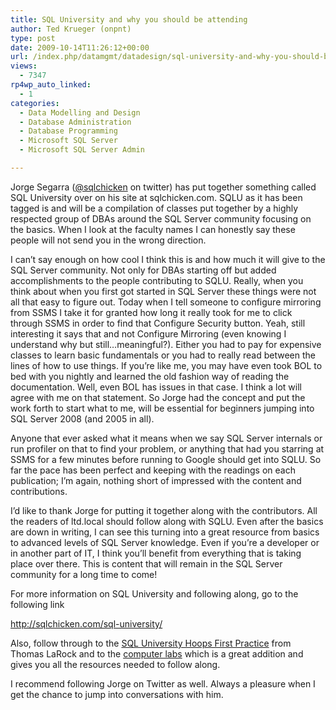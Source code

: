 ```yaml
---
title: SQL University and why you should be attending
author: Ted Krueger (onpnt)
type: post
date: 2009-10-14T11:26:12+00:00
url: /index.php/datamgmt/datadesign/sql-university-and-why-you-should-be-att/
views:
  - 7347
rp4wp_auto_linked:
  - 1
categories:
  - Data Modelling and Design
  - Database Administration
  - Database Programming
  - Microsoft SQL Server
  - Microsoft SQL Server Admin

---
```

Jorge Segarra ([@sqlchicken][1] on twitter) has put together something called SQL University over on his site at sqlchicken.com. SQLU as it has been tagged is and will be a compilation of classes put together by a highly respected group of DBAs around the SQL Server community focusing on the basics. When I look at the faculty names I can honestly say these people will not send you in the wrong direction. 

I can’t say enough on how cool I think this is and how much it will give to the SQL Server community. Not only for DBAs starting off but added accomplishments to the people contributing to SQLU. Really, when you think about when you first got started in SQL Server these things were not all that easy to figure out. Today when I tell someone to configure mirroring from SSMS I take it for granted how long it really took for me to click through SSMS in order to find that Configure Security button. Yeah, still interesting it says that and not Configure Mirroring (even knowing I understand why but still…meaningful?). Either you had to pay for expensive classes to learn basic fundamentals or you had to really read between the lines of how to use things. If you’re like me, you may have even took BOL to bed with you nightly and learned the old fashion way of reading the documentation. Well, even BOL has issues in that case. I think a lot will agree with me on that statement. So Jorge had the concept and put the work forth to start what to me, will be essential for beginners jumping into SQL Server 2008 (and 2005 in all). 

Anyone that ever asked what it means when we say SQL Server internals or run profiler on that to find your problem, or anything that had you starring at SSMS for a few minutes before running to Google should get into SQLU. So far the pace has been perfect and keeping with the readings on each publication; I’m again, nothing short of impressed with the content and contributions.

I’d like to thank Jorge for putting it together along with the contributors. All the readers of ltd.local should follow along with SQLU. Even after the basics are down in writing, I can see this turning into a great resource from basics to advanced levels of SQL Server knowledge. Even if you’re a developer or in another part of IT, I think you’ll benefit from everything that is taking place over there. This is content that will remain in the SQL Server community for a long time to come!

For more information on SQL University and following along, go to the following link

http://sqlchicken.com/sql-university/

Also, follow through to the [SQL University Hoops First Practice][2] from Thomas LaRock and to the [computer labs][3] which is a great addition and gives you all the resources needed to follow along.

I recommend following Jorge on Twitter as well. Always a pleasure when I get the chance to jump into conversations with him.

 [1]: http://twitter.com/sqlchicken
 [2]: http://tomlarock.com/2009/10/sql-university-hoops-first-practice/
 [3]: http://test.sqlserverbeta.com/